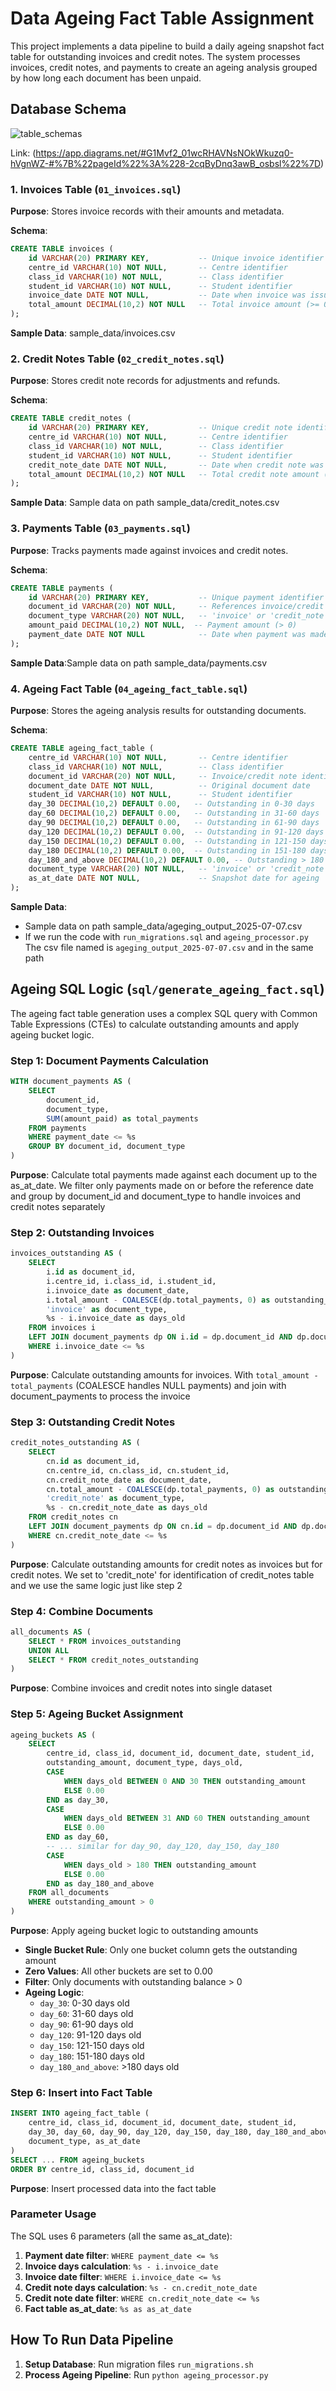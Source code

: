 # Data Ageing Fact Table Assignment

This project implements a data pipeline to build a daily ageing snapshot fact table for outstanding invoices and credit notes. The system processes invoices, credit notes, and payments to create an ageing analysis grouped by how long each document has been unpaid.

## Database Schema

![table_schemas](https://github.com/user-attachments/assets/f1c38c95-d4c2-4b11-8a93-91d26f038d0e)

Link: (https://app.diagrams.net/#G1Mvf2_01wcRHAVNsNOkWkuzq0-hVgnWZ-#%7B%22pageId%22%3A%228-2cqByDnq3awB_osbsl%22%7D)

### 1. Invoices Table (`01_invoices.sql`)

**Purpose**: Stores invoice records with their amounts and metadata.

**Schema**:
```sql
CREATE TABLE invoices (
    id VARCHAR(20) PRIMARY KEY,           -- Unique invoice identifier
    centre_id VARCHAR(10) NOT NULL,       -- Centre identifier
    class_id VARCHAR(10) NOT NULL,        -- Class identifier
    student_id VARCHAR(10) NOT NULL,      -- Student identifier
    invoice_date DATE NOT NULL,           -- Date when invoice was issued
    total_amount DECIMAL(10,2) NOT NULL   -- Total invoice amount (>= 0)
);
```

**Sample Data**: sample_data/invoices.csv

### 2. Credit Notes Table (`02_credit_notes.sql`)

**Purpose**: Stores credit note records for adjustments and refunds.

**Schema**:
```sql
CREATE TABLE credit_notes (
    id VARCHAR(20) PRIMARY KEY,           -- Unique credit note identifier
    centre_id VARCHAR(10) NOT NULL,       -- Centre identifier
    class_id VARCHAR(10) NOT NULL,        -- Class identifier
    student_id VARCHAR(10) NOT NULL,      -- Student identifier
    credit_note_date DATE NOT NULL,       -- Date when credit note was issued
    total_amount DECIMAL(10,2) NOT NULL   -- Total credit note amount (>= 0)
);
```

**Sample Data**: Sample data on path sample_data/credit_notes.csv

### 3. Payments Table (`03_payments.sql`)

**Purpose**: Tracks payments made against invoices and credit notes.

**Schema**:
```sql
CREATE TABLE payments (
    id VARCHAR(20) PRIMARY KEY,           -- Unique payment identifier
    document_id VARCHAR(20) NOT NULL,     -- References invoice/credit note ID
    document_type VARCHAR(20) NOT NULL,   -- 'invoice' or 'credit_note'
    amount_paid DECIMAL(10,2) NOT NULL,  -- Payment amount (> 0)
    payment_date DATE NOT NULL            -- Date when payment was made
);
```

**Sample Data**:Sample data on path sample_data/payments.csv

### 4. Ageing Fact Table (`04_ageing_fact_table.sql`)

**Purpose**: Stores the ageing analysis results for outstanding documents.

**Schema**:
```sql
CREATE TABLE ageing_fact_table (
    centre_id VARCHAR(10) NOT NULL,       -- Centre identifier
    class_id VARCHAR(10) NOT NULL,        -- Class identifier
    document_id VARCHAR(20) NOT NULL,     -- Invoice/credit note identifier
    document_date DATE NOT NULL,          -- Original document date
    student_id VARCHAR(10) NOT NULL,      -- Student identifier
    day_30 DECIMAL(10,2) DEFAULT 0.00,   -- Outstanding in 0-30 days
    day_60 DECIMAL(10,2) DEFAULT 0.00,   -- Outstanding in 31-60 days
    day_90 DECIMAL(10,2) DEFAULT 0.00,   -- Outstanding in 61-90 days
    day_120 DECIMAL(10,2) DEFAULT 0.00,  -- Outstanding in 91-120 days
    day_150 DECIMAL(10,2) DEFAULT 0.00,  -- Outstanding in 121-150 days
    day_180 DECIMAL(10,2) DEFAULT 0.00,  -- Outstanding in 151-180 days
    day_180_and_above DECIMAL(10,2) DEFAULT 0.00, -- Outstanding > 180 days
    document_type VARCHAR(20) NOT NULL,   -- 'invoice' or 'credit_note'
    as_at_date DATE NOT NULL,             -- Snapshot date for ageing
);
```
**Sample Data**:
- Sample data on path sample_data/ageging_output_2025-07-07.csv
- If we run the code with `run_migrations.sql` and `ageing_processor.py` The csv file named is `ageging_output_2025-07-07.csv` and in the same path


## Ageing SQL Logic (`sql/generate_ageing_fact.sql`)

The ageing fact table generation uses a complex SQL query with Common Table Expressions (CTEs) to calculate outstanding amounts and apply ageing bucket logic.

### **Step 1: Document Payments Calculation**
```sql
WITH document_payments AS (
    SELECT 
        document_id,
        document_type,
        SUM(amount_paid) as total_payments
    FROM payments
    WHERE payment_date <= %s
    GROUP BY document_id, document_type
)
```
**Purpose**: Calculate total payments made against each document up to the as_at_date. We filter only payments made on or before the reference date and group by document_id and document_type to handle invoices and credit notes separately


### **Step 2: Outstanding Invoices**
```sql
invoices_outstanding AS (
    SELECT 
        i.id as document_id,
        i.centre_id, i.class_id, i.student_id,
        i.invoice_date as document_date,
        i.total_amount - COALESCE(dp.total_payments, 0) as outstanding_amount,
        'invoice' as document_type,
        %s - i.invoice_date as days_old
    FROM invoices i
    LEFT JOIN document_payments dp ON i.id = dp.document_id AND dp.document_type = 'invoice'
    WHERE i.invoice_date <= %s
)
```
**Purpose**: Calculate outstanding amounts for invoices. With `total_amount - total_payments` (COALESCE handles NULL payments) and join with document_payments to process the invoice

### **Step 3: Outstanding Credit Notes**
```sql
credit_notes_outstanding AS (
    SELECT 
        cn.id as document_id,
        cn.centre_id, cn.class_id, cn.student_id,
        cn.credit_note_date as document_date,
        cn.total_amount - COALESCE(dp.total_payments, 0) as outstanding_amount,
        'credit_note' as document_type,
        %s - cn.credit_note_date as days_old
    FROM credit_notes cn
    LEFT JOIN document_payments dp ON cn.id = dp.document_id AND dp.document_type = 'credit_note'
    WHERE cn.credit_note_date <= %s
)
```
**Purpose**: Calculate outstanding amounts for credit notes as invoices but for credit notes. We set to 'credit_note' for identification of credit_notes table and we use the same logic just like step 2

### **Step 4: Combine Documents**
```sql
all_documents AS (
    SELECT * FROM invoices_outstanding
    UNION ALL
    SELECT * FROM credit_notes_outstanding
)
```
**Purpose**: Combine invoices and credit notes into single dataset

### **Step 5: Ageing Bucket Assignment**
```sql
ageing_buckets AS (
    SELECT 
        centre_id, class_id, document_id, document_date, student_id,
        outstanding_amount, document_type, days_old,
        CASE 
            WHEN days_old BETWEEN 0 AND 30 THEN outstanding_amount
            ELSE 0.00
        END as day_30,
        CASE 
            WHEN days_old BETWEEN 31 AND 60 THEN outstanding_amount
            ELSE 0.00
        END as day_60,
        -- ... similar for day_90, day_120, day_150, day_180
        CASE 
            WHEN days_old > 180 THEN outstanding_amount
            ELSE 0.00
        END as day_180_and_above
    FROM all_documents
    WHERE outstanding_amount > 0
)
```
**Purpose**: Apply ageing bucket logic to outstanding amounts
- **Single Bucket Rule**: Only one bucket column gets the outstanding amount
- **Zero Values**: All other buckets are set to 0.00
- **Filter**: Only documents with outstanding balance > 0
- **Ageing Logic**:
  - `day_30`: 0-30 days old
  - `day_60`: 31-60 days old
  - `day_90`: 61-90 days old
  - `day_120`: 91-120 days old
  - `day_150`: 121-150 days old
  - `day_180`: 151-180 days old
  - `day_180_and_above`: >180 days old

### **Step 6: Insert into Fact Table**
```sql
INSERT INTO ageing_fact_table (
    centre_id, class_id, document_id, document_date, student_id,
    day_30, day_60, day_90, day_120, day_150, day_180, day_180_and_above,
    document_type, as_at_date
)
SELECT ... FROM ageing_buckets
ORDER BY centre_id, class_id, document_id
```
**Purpose**: Insert processed data into the fact table

### **Parameter Usage**
The SQL uses 6 parameters (all the same as_at_date):
1. **Payment date filter**: `WHERE payment_date <= %s`
2. **Invoice days calculation**: `%s - i.invoice_date`
3. **Invoice date filter**: `WHERE i.invoice_date <= %s`
4. **Credit note days calculation**: `%s - cn.credit_note_date`
5. **Credit note date filter**: `WHERE cn.credit_note_date <= %s`
6. **Fact table as_at_date**: `%s as as_at_date`

## How To Run Data Pipeline

1. **Setup Database**: Run migration files `run_migrations.sh`
2. **Process Ageing Pipeline**: Run `python ageing_processor.py`
